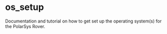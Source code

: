 os_setup
========
Documentation and tutorial on how to get set up the
operating system(s) for the PolarSys Rover.

